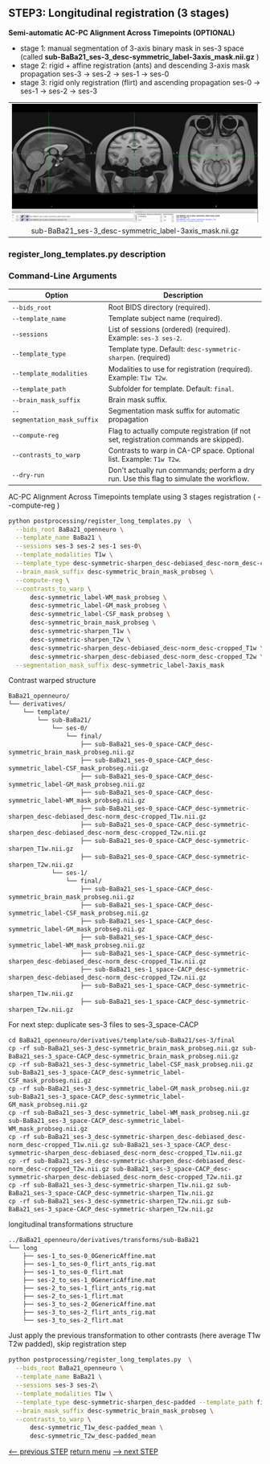 ## STEP3: Longitudinal registration (3 stages)

**Semi-automatic AC-PC Alignment Across Timepoints (OPTIONAL)** 
  - stage 1: manual segmentation of 3-axis binary mask in ses-3 space (called **sub-BaBa21_ses-3_desc-symmetric_label-3axis_mask.nii.gz** )
  - stage 2: rigid + affine registration (ants) and descending 3-axis mask propagation ses-3 -> ses-2 -> ses-1 -> ses-0
  - stage 3: rigid only registration (flirt) and ascending propagation ses-0 -> ses-1 -> ses-2 -> ses-3

<table>
<tr>
    <td align="center">
    <img src="https://github.com/arnaudletroter/BABACOOL/blob/main/images/ses-3_CACP_3axis.png" width="600" />
    </td>
</tr>
<tr> 
    <td align="center">sub-BaBa21_ses-3_desc-symmetric_label-3axis_mask.nii.gz</td> 
</tr>
</table>

### register_long_templates.py description

### Command-Line Arguments
| Option                        | Description                                                                             |
|-------------------------------|-----------------------------------------------------------------------------------------|
| `--bids_root`                 | Root BIDS directory (required).                                                         |
| `--template_name`             | Template subject name (required).                                                       |
| `--sessions`                  | List of sessions (ordered) (required). Example: `ses-3 ses-2`.                          |
| `--template_type`             | Template type. Default: `desc-symmetric-sharpen`. (required)                            |
| `--template_modalities`       | Modalities to use for registration (required). Example: `T1w T2w`.                      |
| `--template_path`             | Subfolder for template. Default: `final`.                                               |
| `--brain_mask_suffix`         | Brain mask suffix.                                                                      |
| `--segmentation_mask_suffix`  | Segmentation mask suffix for automatic propagation                                      |
| `--compute-reg`               | Flag to actually compute registration (if not set, registration commands are skipped).  |
| `--contrasts_to_warp`         | Contrasts to warp in CA-CP space. Optional list. Example: `T1w T2w`.                    |
| `--dry-run`                   | Don't actually run commands; perform a dry run. Use this flag to simulate the workflow. |

AC-PC Alignment Across Timepoints template using 3 stages registration ( --compute-reg )

```bash
python postprocessing/register_long_templates.py  \
  --bids_root BaBa21_openneuro \
  --template_name BaBa21 \
  --sessions ses-3 ses-2 ses-1 ses-0\
  --template_modalities T1w \
  --template_type desc-symmetric-sharpen_desc-debiased_desc-norm_desc-cropped --template_path final \
  --brain_mask_suffix desc-symmetric_brain_mask_probseg \
  --compute-reg \
  --contrasts_to_warp \
      desc-symmetric_label-WM_mask_probseg \
      desc-symmetric_label-GM_mask_probseg \
      desc-symmetric_label-CSF_mask_probseg \
      desc-symmetric_brain_mask_probseg \
      desc-symmetric-sharpen_T1w \
      desc-symmetric-sharpen_T2w \
      desc-symmetric-sharpen_desc-debiased_desc-norm_desc-cropped_T1w \
      desc-symmetric-sharpen_desc-debiased_desc-norm_desc-cropped_T2w \
  --segmentation_mask_suffix desc-symmetric_label-3axis_mask
```
Contrast warped structure
```
BaBa21_openneuro/
└── derivatives/
    └── template/
        └── sub-BaBa21/
            └── ses-0/
                └── final/
                    ├── sub-BaBa21_ses-0_space-CACP_desc-symmetric_brain_mask_probseg.nii.gz
                    ├── sub-BaBa21_ses-0_space-CACP_desc-symmetric_label-CSF_mask_probseg.nii.gz
                    ├── sub-BaBa21_ses-0_space-CACP_desc-symmetric_label-GM_mask_probseg.nii.gz
                    ├── sub-BaBa21_ses-0_space-CACP_desc-symmetric_label-WM_mask_probseg.nii.gz
                    ├── sub-BaBa21_ses-0_space-CACP_desc-symmetric-sharpen_desc-debiased_desc-norm_desc-cropped_T1w.nii.gz
                    ├── sub-BaBa21_ses-0_space-CACP_desc-symmetric-sharpen_desc-debiased_desc-norm_desc-cropped_T2w.nii.gz
                    ├── sub-BaBa21_ses-0_space-CACP_desc-symmetric-sharpen_T1w.nii.gz
                    ├── sub-BaBa21_ses-0_space-CACP_desc-symmetric-sharpen_T2w.nii.gz    
            └── ses-1/
                └── final/
                    ├── sub-BaBa21_ses-1_space-CACP_desc-symmetric_brain_mask_probseg.nii.gz
                    ├── sub-BaBa21_ses-1_space-CACP_desc-symmetric_label-CSF_mask_probseg.nii.gz
                    ├── sub-BaBa21_ses-1_space-CACP_desc-symmetric_label-GM_mask_probseg.nii.gz
                    ├── sub-BaBa21_ses-1_space-CACP_desc-symmetric_label-WM_mask_probseg.nii.gz
                    ├── sub-BaBa21_ses-1_space-CACP_desc-symmetric-sharpen_desc-debiased_desc-norm_desc-cropped_T1w.nii.gz
                    ├── sub-BaBa21_ses-1_space-CACP_desc-symmetric-sharpen_desc-debiased_desc-norm_desc-cropped_T2w.nii.gz
                    ├── sub-BaBa21_ses-1_space-CACP_desc-symmetric-sharpen_T1w.nii.gz
                    ├── sub-BaBa21_ses-1_space-CACP_desc-symmetric-sharpen_T2w.nii.gz
```     

For next step: duplicate ses-3 files to ses-3_space-CACP
```
cd BaBa21_openneuro/derivatives/template/sub-BaBa21/ses-3/final
cp -rf sub-BaBa21_ses-3_desc-symmetric_brain_mask_probseg.nii.gz sub-BaBa21_ses-3_space-CACP_desc-symmetric_brain_mask_probseg.nii.gz
cp -rf sub-BaBa21_ses-3_desc-symmetric_label-CSF_mask_probseg.nii.gz sub-BaBa21_ses-3_space-CACP_desc-symmetric_label-CSF_mask_probseg.nii.gz
cp -rf sub-BaBa21_ses-3_desc-symmetric_label-GM_mask_probseg.nii.gz sub-BaBa21_ses-3_space-CACP_desc-symmetric_label-GM_mask_probseg.nii.gz
cp -rf sub-BaBa21_ses-3_desc-symmetric_label-WM_mask_probseg.nii.gz sub-BaBa21_ses-3_space-CACP_desc-symmetric_label-WM_mask_probseg.nii.gz
cp -rf sub-BaBa21_ses-3_desc-symmetric-sharpen_desc-debiased_desc-norm_desc-cropped_T1w.nii.gz sub-BaBa21_ses-3_space-CACP_desc-symmetric-sharpen_desc-debiased_desc-norm_desc-cropped_T1w.nii.gz
cp -rf sub-BaBa21_ses-3_desc-symmetric-sharpen_desc-debiased_desc-norm_desc-cropped_T2w.nii.gz sub-BaBa21_ses-3_space-CACP_desc-symmetric-sharpen_desc-debiased_desc-norm_desc-cropped_T2w.nii.gz
cp -rf sub-BaBa21_ses-3_desc-symmetric-sharpen_T1w.nii.gz sub-BaBa21_ses-3_space-CACP_desc-symmetric-sharpen_T1w.nii.gz
cp -rf sub-BaBa21_ses-3_desc-symmetric-sharpen_T2w.nii.gz sub-BaBa21_ses-3_space-CACP_desc-symmetric-sharpen_T2w.nii.gz
```

longitudinal transformations structure
```
../BaBa21_openneuro/derivatives/transforms/sub-BaBa21
└── long
    ├── ses-1_to_ses-0_0GenericAffine.mat
    ├── ses-1_to_ses-0_flirt_ants_rig.mat
    ├── ses-1_to_ses-0_flirt.mat
    ├── ses-2_to_ses-1_0GenericAffine.mat
    ├── ses-2_to_ses-1_flirt_ants_rig.mat
    ├── ses-2_to_ses-1_flirt.mat
    ├── ses-3_to_ses-2_0GenericAffine.mat
    ├── ses-3_to_ses-2_flirt_ants_rig.mat
    └── ses-3_to_ses-2_flirt.mat
```

Just apply the previous transformation to other contrasts (here average T1w T2w padded), skip registration step

```bash
python postprocessing/register_long_templates.py  \
  --bids_root BaBa21_openneuro \
  --template_name BaBa21 \
  --sessions ses-3 ses-2\
  --template_modalities T1w \
  --template_type desc-symmetric-sharpen_desc-padded --template_path final \
  --brain_mask_suffix desc-symmetric_brain_mask_probseg \
  --contrasts_to_warp \
      desc-symmetric_T1w_desc-padded_mean \
      desc-symmetric_T2w_desc-padded_mean
```



[<-- previous STEP](hist_normalization.md) [return menu](../pipeline4D.md) [--> next STEP](symmetrize_template.md)